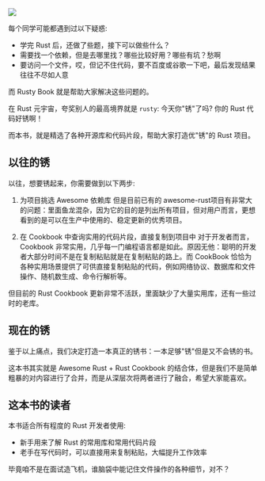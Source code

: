 <img src="https://github.com/sunface/rust-cookbook/blob/main/assets/banner1.png?raw=true" />

每个同学可能都遇到过以下疑惑:

- 学完 Rust 后，还做了些题，接下可以做些什么？
- 需要找一个依赖，但是去哪里找？哪些比较好用？哪些有坑？愁啊
- 要访问一个文件，哎，但记不住代码，要不百度或谷歌一下吧，最后发现结果往往不尽如人意

而 Rusty Book 就是帮助大家解决这些问题的。

在 Rust 元宇宙，夸奖别人的最高境界就是 `rusty`: 今天你"锈"了吗? 你的 Rust 代码好锈啊！

而本书，就是精选了各种开源库和代码片段，帮助大家打造优"锈"的 Rust 项目。

## 以往的锈
以往，想要锈起来，你需要做到以下两步:

1. 为项目挑选 Awesome 依赖库
但是目前已有的 awesome-rust项目有非常大的问题：里面鱼龙混杂，因为它的目的是列出所有项目，但对用户而言，更想看到的是可以在生产中使用的、稳定更新的优秀项目。

2. 在 Cookbook 中查询实用的代码片段，直接复制到项目中
对于开发者而言，Cookbook 非常实用，几乎每一门编程语言都是如此。原因无他：聪明的开发者大部分时间不是在复制粘贴就是在复制粘贴的路上。而 CookBook 恰恰为各种实用场景提供了可供直接复制粘贴的代码，例如网络协议、数据库和文件操作、随机数生成、命令行解析等。

但目前的 Rust Cookbook 更新非常不活跃，里面缺少了大量实用库，还有一些过时的老库。

## 现在的锈
鉴于以上痛点，我们决定打造一本真正的锈书：一本足够"锈"但是又不会锈的书。

这本书其实就是 Awesome Rust  + Rust Cookbook 的结合体，但是我们不是简单粗暴的对内容进行了合并，而是从深层次将两者进行了融合，希望大家能喜欢。

## 这本书的读者
本书适合所有程度的 Rust 开发者使用:

- 新手用来了解 Rust 的常用库和常用代码片段
- 老手在写代码时，可以直接用来复制粘贴，大幅提升工作效率

毕竟咱不是在面试造飞机，谁脑袋中能记住文件操作的各种细节，对不？




